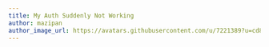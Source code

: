 ```yaml
---
title: My Auth Suddenly Not Working
author: mazipan
author_image_url: https://avatars.githubusercontent.com/u/7221389?u=cd8e279f95d479997ba55e106c44b96fdc7f979e&v=4
---
```

    